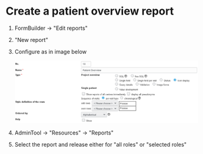 # Create a patient overview report

1. FormBuilder -> "Edit reports"
2. "New report"
3. Configure as in image below

    ![pat_ov_cfg](fig/patient_overview_config.png)

4. AdminTool -> "Resources" -> "Reports" 
5. Select the report and release either for "all roles" or "selected roles" 
